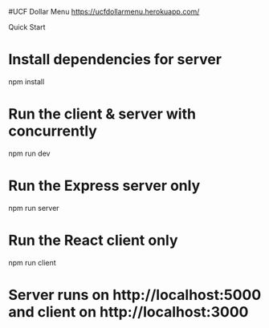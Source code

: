 #UCF Dollar Menu
https://ucfdollarmenu.herokuapp.com/

Quick Start
# Install dependencies for server
npm install

# Run the client & server with concurrently
npm run dev

# Run the Express server only
npm run server

# Run the React client only
npm run client

# Server runs on http://localhost:5000 and client on http://localhost:3000
